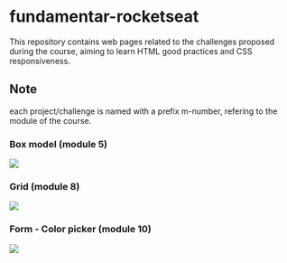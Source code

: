 # fundamentar-rocketseat

This repository contains web pages related to the challenges proposed during the course, aiming to learn HTML good practices and CSS responsiveness.

## Note

each project/challenge is named with a prefix m-number, refering to the module of the course.

### Box model (module 5)

![](box-model-demonstration.gif)

### Grid (module 8)

![](grid-demonstration.gif)

### Form - Color picker (module 10)

![](form-demonstration.gif)
